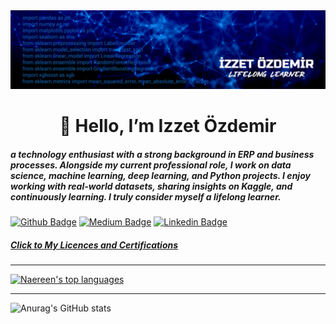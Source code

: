 <div align="center"><img src="https://github.com/izzet-ozdemir/izzet-ozdemir/blob/main/banner4.jpg"></div>

<h1 align="center">👋 Hello, I’m Izzet Özdemir</h1>

<h5>a technology enthusiast with a strong background in ERP and business processes. Alongside my current professional role, I work on data science, machine learning, deep learning, and Python projects. I enjoy working with real-world datasets, sharing insights on Kaggle, and continuously learning. I truly consider myself a lifelong learner.</h5>

[![Github Badge](https://img.shields.io/badge/-Github-000?style=quare&labelColor=000&logo=Github&logoColor=white&link=https://github.com/izzet-ozdemir)](https://github.com/izzet-ozdemir) 
[![Medium Badge](https://img.shields.io/badge/-Medium-757575?style=flat-quare&labelColor=757575&logo=Medium&logoColor=white&link=https://medium.com/@izzetozdemir)](https://medium.com/@izzetozdemir) 
[![Linkedin Badge](https://img.shields.io/badge/izzetozdemir-follow%20on%20linkedin-blue?style=flat&logo=linkedin)](https://www.linkedin.com/in/izzetozdemir?locale=en_US) 

<h5><a href="https://www.linkedin.com/in/izzetozdemir/details/certifications/" alt="My Certifications" target="_top">Click to My Licences and Certifications</a></h5>

<hr/>

[![Naereen's top languages](https://github-readme-stats.vercel.app/api/top-langs/?username=izzet-ozdemir&theme=blue-green)](https://github.com/izzet-ozdemir/github-readme-stats) 

<hr/>

![Anurag's GitHub stats](https://github-readme-stats.vercel.app/api?username=izzet-ozdemir&show_icons=true&theme=radical)


<!--
**izzet-ozdemir/izzet-ozdemir** is a ✨ _special_ ✨ repository because its `README.md` (this file) appears on your GitHub profile.

Here are some ideas to get you started:

- 🔭 I’m currently working on ...
- 🌱 I’m currently learning ...
- 👯 I’m looking to collaborate on ...
- 🤔 I’m looking for help with ...
- 💬 Ask me about ...
- 📫 How to reach me: ...
- 😄 Pronouns: ...
- ⚡ Fun fact: ...
-->
